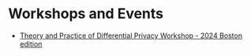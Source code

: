 # Workshops and Events
- [Theory and Practice of Differential Privacy Workshop - 2024 Boston edition](workshops/2024_TPDP_OPENDP.md)
